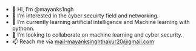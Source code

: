- 👋 Hi, I’m @mayanks1ngh
- 👀 I’m interested in the cyber secuirty field and networking. 
- 🌱 I’m currently learning artificial intelligence and Machine learning with pythonn.  
- 💞️ I’m looking to collaborate on machine learning and cyber security.
- 📫 Reach me via mail-mayanksinghthakur20@gmail.com

<!---
mayanks1ngh/mayanks1ngh is a ✨ special ✨ repository because its `README.md` (this file) appears on your GitHub profile.
You can click the Preview link to take a look at your changes.
--->
